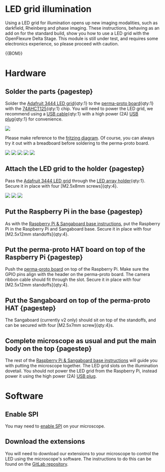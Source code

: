 # LED grid illumination

Using a LED grid for illumination opens up new imaging modalities, such as darkfield, Rheinberg and phase imaging.  These instructions, behaving as an add on for the standard build, show you how to use a LED grid with the OpenFlexure Delta Stage. This module is still under test, and requires some electronics experience, so please proceed with caution.  

{{BOM}}

[Adafruit 3444 LED grid]: models/LED_grid.md "{cat:part}"
[perma-proto board]: models/perma-proto_board.md "{cat:part}"
[74AHCT125]: models/74AHCT125.md "{cat:part}"
[USB cable]: models/USB_cable.md "{cat:part}"
[soldering iron]: "{cat:tool}"
[solder]: "{cat:part}"
[M2.5x8mm]: "{cat:part}"
[USB plug]: models/USB_plug.md "{cat:part}"
[LED array holder]: models/LED_array_holder.stl "{cat:3DPrinted}"
[M2.5x20mm standoffs]: models/standoff.md "{cat:part}"


# Hardware

## Solder the parts {pagestep}

Solder the [Adafruit 3444 LED grid]{qty:1} to the [perma-proto board]{qty:1} with the [74AHCT125]{qty:1} chip.  You will need to power the LED grid, we recommend using a [USB cable]{qty:1} with a high power (2A) [USB plug]{qty:1} for convenience. 

![](fritzing/LED_grid_bb.png)

Please make reference to the [fritzing diagram](fritzing/LED_grid.fzz).  Of course, you can always try it out with a breadboard before soldering to the perma-proto board.

![](images/LED_grid_illumination/solder1.jpg)
![](images/LED_grid_illumination/solder2.jpg)
![](images/LED_grid_illumination/solder3.jpg)
![](images/LED_grid_illumination/solder4.jpg)
![](images/LED_grid_illumination/solder5.jpg)

## Attach the LED grid to the holder {pagestep}

Pass the [Adafruit 3444 LED grid] through the [LED array holder]{qty:1}. Secure it in place with four [M2.5x8mm screws]{qty:4}.

![](images/LED_grid_illumination/array_holder1.jpg)
![](images/LED_grid_illumination/array_holder2.jpg)
![](images/LED_grid_illumination/array_holder3.jpg)

## Put the Raspberry Pi in the base {pagestep}

As with the [Raspberry Pi & Sangaboard base instructions](raspi_sangaboard_base.md), put the Raspberry Pi in the Raspberry Pi and Sangaboard base.  Secure it in place with four [M2.5x12mm standoffs]{qty:4}.

## Put the perma-proto HAT board on top of the Raspberry Pi {pagestep}

Push the [perma-proto board] on top of the Raspberry Pi.  Make sure the GPIO pins align with the header on the perma-proto board. The camera ribbon cable should fit through the slot.  Secure it in place with four [M2.5x12mm standoffs]{qty:4}.

## Put the Sangaboard on top of the perma-proto HAT {pagestep}

The Sangaboard (currently v2 only) should sit on top of the standoffs, and can be secured with four [M2.5x7mm screw]{qty:4}s.

## Complete microscope as usual and put the main body on the top {pagestep}

The rest of the [Raspberry Pi & Sangaboard base instructions](raspi_sangaboard_base.md) will guide you with putting the microscope together. The LED grid slots on the illumination dovetail.  You should not power the LED grid from the Raspberry Pi, instead power it using the high power (2A) [USB plug].

# Software

## Enable SPI

You may need to [enable SPI](https://www.raspberrypi-spy.co.uk/2014/08/enabling-the-spi-interface-on-the-raspberry-pi/) on your microscope.

## Download the extensions

You will need to download our extensions to your microscope to control the LED using the microscope's software.  The instructions to do this can be found on the [GitLab repository](https://gitlab.com/openflexure/microscope-extensions/led-grid-illumination-extension/-/tree/master).

